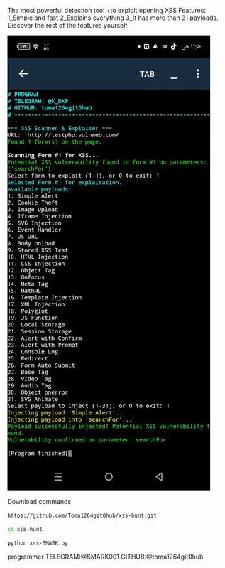 The most powerful detection tool +to exploit opening XSS
Features: 
1_Simple and fast 
2_Explains everything 
3_It has more than 31 payloads. 
Discover the rest of the features yourself. 

![XSS](xss.jpg) 

Download commands 
```bash
https://github.com/Toma1264git0hub/xss-hunt.git
```
```bash
cd xss-hunt
```
```bash
python xss-SMARK.py
```

programmer 
TELEGRAM:@SMARK001
GITHUB:@toma1264git0hub

